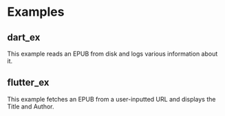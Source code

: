 # Examples

## dart_ex

This example reads an EPUB from disk and logs various information about it.

## flutter_ex

This example fetches an EPUB from a user-inputted URL and displays the Title and Author.